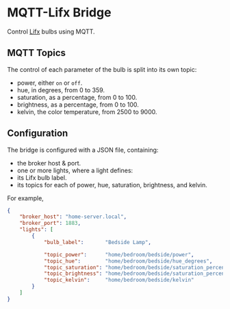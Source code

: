 # MQTT-Lifx Bridge

Control [Lifx](https://www.lifx.com/) bulbs using MQTT.

## MQTT Topics

The control of each parameter of the bulb is split into its own topic:

- power, either `on` or `off`.
- hue, in degrees, from 0 to 359.
- saturation, as a percentage, from 0 to 100.
- brightness, as a percentage, from 0 to 100.
- kelvin, the color temperature, from 2500 to 9000.

## Configuration

The bridge is configured with a JSON file, containing:

- the broker host & port.
- one or more lights, where a light defines:
 - its Lifx bulb label.
 - its topics for each of power, hue, saturation, brightness, and kelvin.

For example,

```json
{
	"broker_host": "home-server.local",
	"broker_port": 1883,
	"lights": [
		{
			"bulb_label":       "Bedside Lamp",

			"topic_power":      "home/bedroom/bedside/power",
			"topic_hue":        "home/bedroom/bedside/hue_degrees",
			"topic_saturation": "home/bedroom/bedside/saturation_percent",
			"topic_brightness": "home/bedroom/bedside/saturation_percent",
			"topic_kelvin":     "home/bedroom/bedside/kelvin"
		}
	]
}
```
